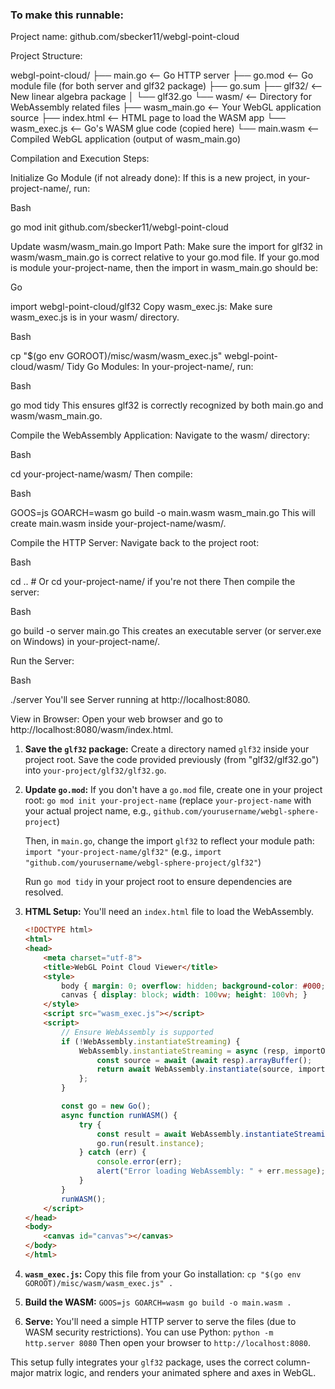 ### To make this runnable:
Project name: github.com/sbecker11/webgl-point-cloud

Project Structure:

webgl-point-cloud/
├── main.go               <-- Go HTTP server
├── go.mod                <-- Go module file (for both server and glf32 package)
├── go.sum
├── glf32/                <-- New linear algebra package
│   └── glf32.go
└── wasm/                 <-- Directory for WebAssembly related files
    ├── wasm_main.go      <-- Your WebGL application source
    ├── index.html        <-- HTML page to load the WASM app
    └── wasm_exec.js      <-- Go's WASM glue code (copied here)
    └── main.wasm         <-- Compiled WebGL application (output of wasm_main.go)

Compilation and Execution Steps:

Initialize Go Module (if not already done):
If this is a new project, in your-project-name/, run:

Bash

go mod init github.com/sbecker11/webgl-point-cloud

Update wasm/wasm_main.go Import Path:
Make sure the import for glf32 in wasm/wasm_main.go is correct relative to your go.mod file. If your go.mod is module your-project-name, then the import in wasm_main.go should be:

Go

import webgl-point-cloud/glf32
Copy wasm_exec.js:
Make sure wasm_exec.js is in your wasm/ directory.

Bash

cp "$(go env GOROOT)/misc/wasm/wasm_exec.js" webgl-point-cloud/wasm/
Tidy Go Modules:
In your-project-name/, run:

Bash

go mod tidy
This ensures glf32 is correctly recognized by both main.go and wasm/wasm_main.go.

Compile the WebAssembly Application:
Navigate to the wasm/ directory:

Bash

cd your-project-name/wasm/
Then compile:

Bash

GOOS=js GOARCH=wasm go build -o main.wasm wasm_main.go
This will create main.wasm inside your-project-name/wasm/.

Compile the HTTP Server:
Navigate back to the project root:

Bash

cd .. # Or cd your-project-name/ if you're not there
Then compile the server:

Bash

go build -o server main.go
This creates an executable server (or server.exe on Windows) in your-project-name/.

Run the Server:

Bash

./server
You'll see Server running at http://localhost:8080.

View in Browser:
Open your web browser and go to http://localhost:8080/wasm/index.html.


1.  **Save the `glf32` package:**
    Create a directory named `glf32` inside your project root.
    Save the code provided previously (from "glf32/glf32.go") into `your-project/glf32/glf32.go`.

2.  **Update `go.mod`:**
    If you don't have a `go.mod` file, create one in your project root:
    `go mod init your-project-name` (replace `your-project-name` with your actual project name, e.g., `github.com/yourusername/webgl-sphere-project`)

    Then, in `main.go`, change the import `glf32` to reflect your module path:
    `import "your-project-name/glf32"` (e.g., `import "github.com/yourusername/webgl-sphere-project/glf32"`)

    Run `go mod tidy` in your project root to ensure dependencies are resolved.

3.  **HTML Setup:** You'll need an `index.html` file to load the WebAssembly.
    ```html
    <!DOCTYPE html>
    <html>
    <head>
        <meta charset="utf-8">
        <title>WebGL Point Cloud Viewer</title>
        <style>
            body { margin: 0; overflow: hidden; background-color: #000; }
            canvas { display: block; width: 100vw; height: 100vh; }
        </style>
        <script src="wasm_exec.js"></script>
        <script>
            // Ensure WebAssembly is supported
            if (!WebAssembly.instantiateStreaming) { 
                WebAssembly.instantiateStreaming = async (resp, importObject) => {
                    const source = await (await resp).arrayBuffer();
                    return await WebAssembly.instantiate(source, importObject);
                };
            }

            const go = new Go();
            async function runWASM() {
                try {
                    const result = await WebAssembly.instantiateStreaming(fetch("main.wasm"), go.importObject);
                    go.run(result.instance);
                } catch (err) {
                    console.error(err);
                    alert("Error loading WebAssembly: " + err.message);
                }
            }
            runWASM();
        </script>
    </head>
    <body>
        <canvas id="canvas"></canvas>
    </body>
    </html>
    ```

4.  **`wasm_exec.js`:** Copy this file from your Go installation:
    `cp "$(go env GOROOT)/misc/wasm/wasm_exec.js" .`

5.  **Build the WASM:**
    `GOOS=js GOARCH=wasm go build -o main.wasm .`

6.  **Serve:**
    You'll need a simple HTTP server to serve the files (due to WASM security restrictions). You can use Python:
    `python -m http.server 8080`
    Then open your browser to `http://localhost:8080`.

This setup fully integrates your `glf32` package, uses the correct column-major matrix logic, and renders your animated sphere and axes in WebGL.
